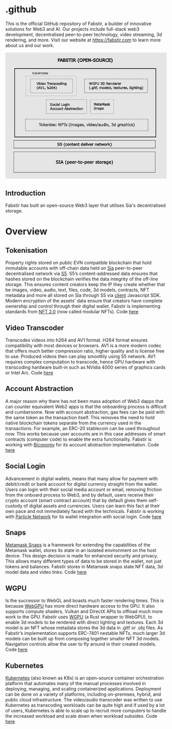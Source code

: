 # .github

This is the official GitHub repository of Fabstir, a builder of innovative solutions for Web3 and AI. Our projects include full-stack web3 development, decentralised peer-to-peer technology, video streaming, 3d rendering, and more. Visit our website at https://fabstir.com to learn more about us and our work.

<p align="center">
<img src="https://github.com/Fabstir/.github/blob/main/Fabstir_github.png" width="690" width="540" alt="Fabstir overview">
</p>

## Introduction

Fabstir has built an open-source Web3 layer that utilises Sia's decentralised storage.

# Overview

## Tokenisation

Property rights stored on public EVN compatible blockchain that hold immutable accounts with off-chain data held on [Sia](https://sia.tech/) peer-to-peer decentralised network via [S5](https://github.com/s5-dev/S5). S5’s content-addressed data ensures that hashes stored on the blockchain verifies the data integrity of the off-line storage. This ensures content creators keep the IP they create whether that be images, video, audio, text, files, code, 3d models, contracts, NFT metadata and more all stored on Sia through S5 via [client](https://github.com/parajbs-dev/s5client-js) Javascript SDK. Modern encryption of the assets' data ensure that creators have complete ownership and control through their digital wallet. Fabstir is implementing standards from [NFT 2.0](https://singular.app/) (now called modular NFTs). Code [here](https://github.com/Fabstir/Fabstir_Media_Player_Snaps/tree/main/packages/site)

## Video Transcoder

Transcodes videos into h264 and AV1 format. H264 format ensures compatibility with most devices or browsers. AV1 is a more modern codec that offers much better compression ratio, higher quality and is license free to use. Produced videos then can play smoothly using S5 network.
AV1 requires complex computation to transcode, hence GPU hardware with transcoding hardware built-in such as NVidia 4000 series of graphics cards or Intel Arc. Code [here](https://github.com/Fabstir/transcode)

## Account Abstraction

A major reason why there has not been mass adoption of Web3 dapps that can counter equivalent Web2 apps is that the onboarding process is difficult and cumbersome. Now with account abstraction, gas fees can be paid with the same token as the transaction itself. This removes the need to hold native blockchain tokens separate from the currency used in the transactions. For example, an ERC-20 stablecoin can be used throughout now. This works because user accounts are in this case addresses of smart contracts (computer code) to enable the extra functionality. Fabstir is working with [Biconomy](https://www.biconomy.io/) for its account abstraction implementation. Code [here](https://github.com/Fabstir/Fabstir_Media_Player_Snaps/tree/main/packages/site)

## Social Login

Advancement in digital wallets, means that many allow for payment with debit/credit or bank account for digital currency straight from the wallet. Users can login with their social media account or email, removing friction from the onboard process to Web3, and by default, users receive their crypto account (smart contract account) that by default gives them self-custody of digital assets and currencies. Users can learn this fact at their own pace and not immediately faced with the technicals. Fabstir is working with [Particle Network](https://particle.network/) for its wallet integration with social login. Code [here](https://github.com/Fabstir/Fabstir_Media_Player_Snaps/tree/main/packages/site)

## Snaps

[Metamask Snaps](https://metamask.io/snaps/) is a framework for extending the capabilities of the Metamask wallet, stores its state in an isolated environment on the host device. This design decision is made for enhanced security and privacy.
This allows many different types of data to be stored in the wallet, not just tokens and balances.
Fabstir stores in Metamask snaps state NFT data, 3d model data and video links. Code [here](https://github.com/Fabstir/Fabstir_Media_Player_Snaps/tree/main)

## WGPU

Is the successor to WebGL and boasts much faster rendering times. This is because [WebGPU](https://www.w3.org/TR/webgpu/) has more direct hardware access to the GPU. It also supports compute shaders, Vulkan and DirectX APIs to offload much more work to the GPU.
Fabstir uses [WGPU](https://github.com/gfx-rs/wgpu) (a Rust wrapper to WebGPU), to enable 3d models to be rendered with direct lighting and textures. Each 3d model is an NFT whose metadata stores the 3d data in .gltf or .obj files. As Fabstir’s implementation supports ERC-7401 nestable NFTs, much larger 3d models can be built up from composing together smaller NFT 3d models. Navigation controls allow the user to fly around in their created models. Code [here](https://github.com/Fabstir/fabstir-renderer)

## Kubernetes

[Kubernetes](https://kubernetes.io/) (also known as K8s) is an open-source container orchestration platform that automates many of the manual processes involved in deploying, managing, and scaling containerized applications. Deployment can be done on a variety of platforms, including on-premises, hybrid, and public cloud infrastructure. The video/audio transcoder was written to use Kubernetes as transcoding workloads can be quite high and if used by a lot of users, Kubernetes is able to scale up to recruit more computers to handle the increased workload and scale down when workload subsides. Code [here](https://github.com/Fabstir/transcode-infra-example)

